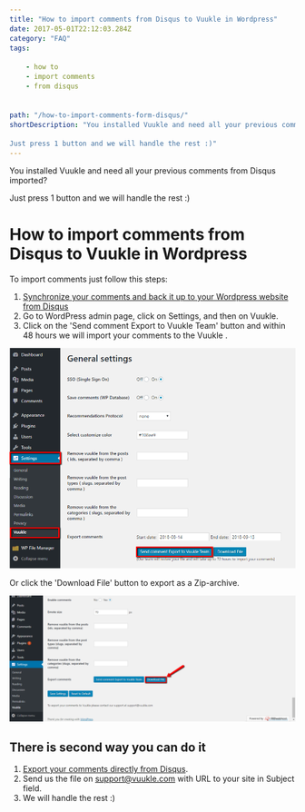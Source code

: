 ```yaml
---
title: "How to import comments from Disqus to Vuukle in Wordpress"
date: 2017-05-01T22:12:03.284Z
category: "FAQ"
tags:

    - how to
    - import comments
    - from disqus
   
   
path: "/how-to-import-comments-form-disqus/"
shortDescription: "You installed Vuukle and need all your previous comments from Disqus imported?

Just press 1 button and we will handle the rest :)"
---
```


You installed Vuukle and need all your previous comments from Disqus imported?

Just press 1 button and we will handle the rest :)

# How to import comments from Disqus to Vuukle in Wordpress

To import comments just follow this steps:

1. [Synchronize your comments and back it up to your Wordpress website from Disqus](https://help.disqus.com/import-export-and-syncing/syncing-with-wordpress)
2. Go to WordPress admin page, click on Settings, and then on Vuukle.
3. Click on the 'Send comment Export to Vuukle Team' button and within 48 hours we will import your comments to the Vuukle .

![enable transliteration with wp 01](img-1.png)

Or click the 'Download File' button to export as a Zip-archive.

![enable transliteration with wp 04](img-4.png)

## There is second way you can do it

1. [Export your comments directly from Disqus](https://help.disqus.com/developer/comments-export).
2. Send us the file on support@vuukle.com with URL to your site in Subject field.
3. We will handle the rest :)
